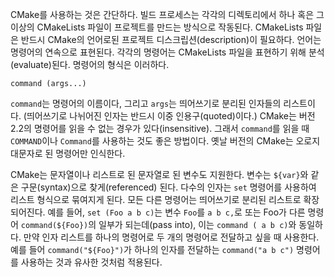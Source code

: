 

CMake를 사용하는 것은 간단하다. 빌드 프로세스는 각각의 디렉토리에서 하나 혹은 그 이상의 CMakeLists 파일이 프로젝트를 만드는 방식으로 작동된다. CMakeLists 파일은 반드시 CMake의 언어로된 프로젝트 디스크립션(description)이 필요하다. 언어는 명령어의 연속으로 표현된다. 각각의 명령어는 CMakeLists 파일을 표현하기 위해 분석(evaluate)된다. 명령어의 형식은 이러하다.

```shell
command (args...)
```

`command`는 명령어의 이름이다, 그리고 `args`는 띄어쓰기로 분리된 인자들의 리스트이다. (띄어쓰기로 나뉘어진 인자는 반드시 이중 인용구(quoted)이다.) CMake는 버전 2.2의 명령어를 읽을 수 없는 경우가 있다(insensitive). 그래서 `command`를 읽을 때 `COMMAND`이나 `Command`를 사용하는 것도 좋은 방법이다. 옛날 버전의 CMake는 오로지 대문자로 된 명령어만 인식한다.

CMake는 문자열이나 리스트로 된 문자열로 된 변수도 지원한다. 변수는 `${var}`와 같은 구문(syntax)으로 찾게(referenced) 된다. 다수의 인자는 `set` 명령어를 사용하여 리스트 형식으로 묶여지게 된다. 모든 다른 명령어는 띄어쓰기로 분리된 리스트로 확장되어진다. 예를 들어, `set (Foo a b c)`는 변수 `Foo`를 `a b c,`로 또는 Foo가 다른 명령어 `command(${Foo})`의 일부가 되는데(pass into), 이는 `command ( a b c)`와 동일하다. 만약 인자 리스트를 하나의 명령어로 두 개의 명령어로 전달하고 싶을 때 사용한다. 예를 들어 `command("${Foo}")`가 하나의 인자를 전달하는 `command("a b c")` 명령어를 사용하는 것과 유사한 것처럼 적용된다.